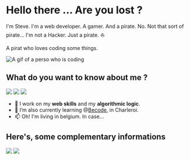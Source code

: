 # Hello there ... Are you lost ?

I'm Steve. I'm a web developer. A gamer. And a pirate. No. Not that sort of pirate... 
I'm not a Hacker. Just a pirate. :sailboat:

A pirat who loves coding some things.

<img src="https://media4.giphy.com/media/qgQUggAC3Pfv687qPC/giphy.gif?cid=ecf05e47h81ppw7g4hkephhsteu31hkp4iwclw83w2f8m5h3&rid=giphy.gif&ct=g" alt="A gif of a perso who is coding">


## What do you want to know about me ?

<img src="https://img.shields.io/badge/A_junior-Web_Dev-informational?style=for-the-badge&logo=appveyor"> <img src="https://img.shields.io/badge/A_cool-Pirate-black?style=for-the-badge&logo=appveyor"> <img src="https://img.shields.io/badge/A crazy-rolist_Game_Master-red?style=for-the-badge&logo=appveyor">

- 🔭 I work on my **web skills** and my **algorithmic logic**.
- 🌱 I’m also currently learning @<a href="www.becode.org" target="_blank">Becode</a>, in Charleroi.
- 📫 Oh! I'm living in belgium. In case...

## Here's, some complementary informations

![](https://github-readme-stats.vercel.app/api?username=Grards&show_icons=true&theme=radical&count_private=true)
![](https://github-readme-stats.vercel.app/api/top-langs/?username=Grards&theme=radical&hide_langs_below=8&count_private=true) 

